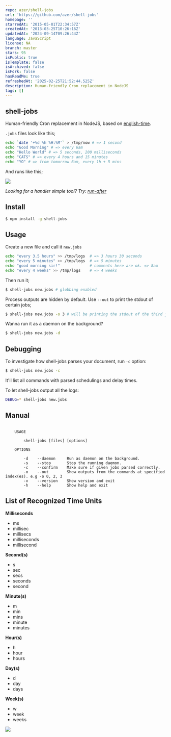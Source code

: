```yaml
---
repo: azer/shell-jobs
url: 'https://github.com/azer/shell-jobs'
homepage: ''
starredAt: '2015-05-01T22:34:57Z'
createdAt: '2013-03-25T10:26:16Z'
updatedAt: '2024-09-14T09:26:44Z'
language: JavaScript
license: NA
branch: master
stars: 95
isPublic: true
isTemplate: false
isArchived: false
isFork: false
hasReadMe: true
refreshedAt: '2025-02-25T21:52:44.525Z'
description: Human-friendly Cron replacement in NodeJS
tags: []
---
```


## shell-jobs

Human-friendly Cron replacement in NodeJS, based on [english-time](https://github.com/azer/english-time). 

`.jobs` files look like this;

```bash
echo `date '+%d %h %H:%M'` > /tmp/now # => 1 second
echo "Good Morning" # => every 6am
echo "Hello World" # => 5 seconds, 200 milliseconds
echo "CATS" # => every 4 hours and 15 minutes
echo "YO" # => from tomorrow 6am, every 1h + 5 mins
```

And runs like this;

![](https://dl.dropbox.com/s/ld9s6cpjy3lwbb6/shell-jobs.png)

*Looking for a handier simple tool? Try: [run-after](http://github.com/azer/run-after)*

## Install

```bash
$ npm install -g shell-jobs
```

## Usage

Create a new file and call it `new.jobs`

```bash
echo "every 3.5 hours" >> /tmp/logs  # => 3 hours 30 seconds
echo "every 5 minutes" >> /tmp/logs  # => 5 minutes
echo "good morning sir!"             # comments here are ok. => 8am
echo "every 4 weeks" >> /tmp/logs    # => 4 weeks
```

Then run it;

```bash
$ shell-jobs new.jobs # globbing enabled
```

Process outputs are hidden by default. Use `--out` to print the stdout of certain jobs;

```bash
$ shell-jobs new.jobs -o 3 # will be printing the stdout of the third job 'echo "this is a new day!"'
```

Wanna run it as a daemon on the background?

```bash
$ shell-jobs new.jobs -d
```

## Debugging

To investigate how shell-jobs parses your document, run `-c` option:

```bash
$ shell-jobs new.jobs -c
```

It'll list all commands with parsed schedulings and delay times.

To let shell-jobs output all the logs:

```bash
DEBUG=* shell-jobs new.jobs
```

## Manual

```

    USAGE

        shell-jobs [files] [options]

    OPTIONS

        -d    --daemon     Run as daemon on the background.
        -s    --stop       Stop the running daemon.
        -c    --confirm    Make sure if given jobs parsed correctly.
        -o    --out        Show outputs from the commands at specified index(es). e.g -o 0, 2, 3
        -v    --version    Show version and exit
        -h    --help       Show help and exit

```

## List of Recognized Time Units

**Milliseconds**

* ms
* millisec
* millisecs
* milliseconds
* millisecond

**Second(s)**

* s
* sec
* secs
* seconds
* second

**Minute(s)**

* m
* min
* mins
* minute
* minutes

**Hour(s)**

* h
* hour
* hours

**Day(s)**

* d
* day
* days

**Week(s)**

* w
* week
* weeks

![](http://distilleryimage4.s3.amazonaws.com/564cccc2831b11e28f3922000aaa2151_6.jpg)
